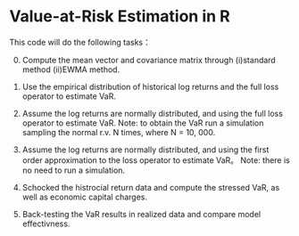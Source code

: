 # Value-at-Risk Estimation in R
This code will do the following tasks：


0) Compute the mean vector and covariance matrix through (i)standard method (ii)EWMA method. 


1) Use the empirical distribution of historical log returns and the full loss operator to estimate VaR.


2) Assume the log returns are normally distributed, and using the full loss operator to estimate VaR. Note: to obtain the VaR run a simulation sampling the normal r.v. N times, where N = 10, 000.


3) Assume the log returns are normally distributed, and using the first order approximation to the loss operator to estimate VaR。 Note: there is no need to run a simulation.


4) Schocked the histrocial return data and compute the stressed VaR, as well as economic capital charges.


5) Back-testing the VaR results in realized data and compare model effectivness.


